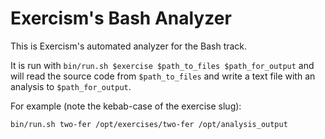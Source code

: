# Exercism's Bash Analyzer

This is Exercism's automated analyzer for the Bash track.

It is run with `bin/run.sh $exercise $path_to_files $path_for_output` and
will read the source code from `$path_to_files` and write a text file with
an analysis to `$path_for_output`.

For example (note the kebab-case of the exercise slug):

```bash
bin/run.sh two-fer /opt/exercises/two-fer /opt/analysis_output
```
